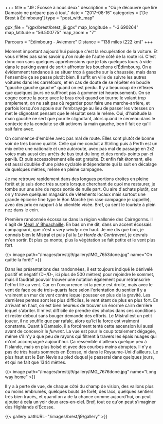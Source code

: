 +++
title = "J9 : Écosse à nous deux"
description = "Où je découvre que lire Damasio ne prépare pas à tout."
date = "2017-08-16"
categories = ['De Brest à Édimbourg']
type = "post_with_map"

gpx_file = "/gpx/brest/brest_j9.gpx"
map_longitude = "-3.690264"
map_latitude = "56.500775"
map_zoom = "7"

Parcours = "Édimbourg - Aviemore"
Distance = "138 miles (222 km)"
+++


Moment important aujourd'hui puisque c'est la récupération de la voiture. Et vous n'êtes pas sans savoir qu'on roule de l'autre côté de la route ici.
C'est donc non sans quelques appréhensions que je fais quelques tours à vide dans le parking avant de sortir affronter les bouchons d'Édimbourg. On a évidemment tendance à se situer trop à gauche sur la chaussée, mais dans l'ensemble ça se passe plutôt bien. Il suffit en ville de suivre les autres voitures dans les carrefours, et en cas de doute de se répéter en boucle "gauche gauche gauche" quand on est perdu. Il y a beaucoup de réflexes que quelques jours ne suffiront pas à gommer (et heureusement). On se cogne contre la porte avec le bras droit quand on tourne le volant trop amplement, on ne sait pas où regarder pour faire une marche-arrière, et parfois lorsqu'on appuie sur l'embrayage au lieu de passer les vitesses on met le clignotant pensant que le résultat sera le même. Oui, d'habitude la main gauche ne sert que pour le clignotant, alors quand le cerveau dans le contexte de la conduite se dit activons la main gauche, ben il fait ce qu'il sait faire avec.

On commence d'emblée avec pas mal de route. Elles sont plutôt de bonne voir de très bonne qualité. Celle qui me conduit à Stirling puis à Perth est un mix entre une nationale et une autoroute, avec pas mal de passage en 2x2 voies mais aussi des arrêts de bus tout du long et des ronds-points par-ci par-là. Et puis accessoirement elle est gratuite. Et enfin fait étonnant, elle est aussi doublée d'une piste cyclable indépendante qui la suit en décalage de quelques mètres, même en pleine campagne.

Je me retrouve rapidement dans des longues portions droites en pleine forêt et je suis donc très surpris lorsque cherchant de quoi me restaurer, je tombe sur une aire de repos sortie de nulle part. Ou aire d'achats plutôt, car on y trouve quelques magasins de vêtements locaux mais surtout une grande épicerie fine type le Bon Marché (en rase campagne je rappelle), avec des prix en rapport à la clientèle visée. Bref, ça sent le touriste à plein nez dans le coin.

Première randonnée écossaise dans la région vallonée des Cairngorms. Il s'agit de [Meall a' Bhuachaille](https://www.walkhighlands.co.uk/cairngorms/meallabhuachaille.shtml). En bas on me dit, dans un accent écossais campagnard, que c'est &laquo; *very windy* &raquo; en haut. Je me dis que bon, je connais bien le Mistral et puis j'ai lu *La Horde du Contrevent*, je devrais m'en sortir. Et plus ça monte, plus la végétation se fait petite et le vent plus fort.

{{< image path="/images/brest/j9/gallery/IMG_7653done.jpg" name="On quitte la forêt" >}}

Dans les présentations des randonnées, il est toujours indiqué le dénivelé positif et négatif (D+/D-, ici plus de 500 mètres) pour rejoindre le sommet, mais il faudrait pouvoir trouver une notation également pour retranscrire l'effort lié au vent. Car en l'occurrence ici la pente est droite, mais avec le vent de face ou de trois-quarts face selon l'orientation du sentier il y a vraiment un mur de vent contre lequel pousser en plus de la gravité. Les dernières pentes sont les plus difficiles, le vent étant de plus en plus fort. En arrivant en haut, on est bien heureux de trouver un énorme cairn derrière lequel s'abriter. Il m'est difficile de prendre des photos dans ces conditions et rester debout sans bouger demande des efforts. Le Mistral est un petit joueur, il ne souffle que par rafale, alors qu'ici la force est vraiment constante. Quant à Damasio, il a forcément tenté cette ascension lui aussi avant de concevoir le *furvent*.
La vue est pour le coup totalement dégagée, même s'il n'y a que peu de rayons qui filtrent à travers les épais nuages qui m'ont accompagné aujourd'hui. Ça ressemble d'ailleurs quelque peu à l'Islande, mais en plus boisé et avec des courbes moins abruptes. Il n'y a pas de très hauts sommets en Écosse, ni dans le Royaume-Uni d'ailleurs. Le plus haut est le Ben Nevis au pied duquel je passerai dans quelques jours, et qui ne fait que 1344 mètres.

{{< image path="/images/brest/j9/gallery/IMG_7676done.jpg" name="Long way home" >}}

Il y a à perte de vue, de chaque côté du champ de vision, des vallons plus ou moins embrumés, quelques bouts de forêt, des lacs, quelques sentiers très bien tracés, et quand on a de la chance comme aujourd'hui, on peut ajouter à cela un voir deux arcs-en-ciel. Bref, tout ce qu'on peut s'imaginer des Highlands d'Écosse.




{{< gallery pathURL="/images/brest/j9/gallery" >}}
